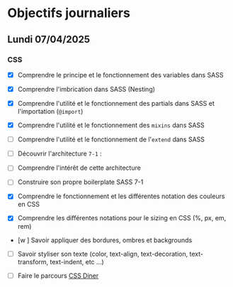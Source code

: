 # Objectifs journaliers

## Lundi 07/04/2025

### CSS

- [x] Comprendre le principe et le fonctionnement des variables dans SASS
- [x] Comprendre l'imbrication dans SASS (Nesting)
- [x] Comprendre l'utilité et le fonctionnement des partials dans SASS et l'importation (`@import`)
- [x] Comprendre l'utilité et le fonctionnement des `mixins` dans SASS
- [ ] Comprendre l'utilité et le fonctionnement de l'`extend` dans SASS
- [ ] Découvrir l'architecture `7-1` :
- [ ] Comprendre l'intérêt de cette architecture
- [ ] Construire son propre boilerplate SASS 7-1

- [x] Comprendre le fonctionnement et les différentes notation des couleurs en CSS
- [x] Comprendre les différentes notations pour le sizing en CSS (%, px, em, rem)
- [w ] Savoir appliquer des bordures, ombres et backgrounds
- [ ] Savoir styliser son texte (color, text-align, text-decoration, text-transform, text-indent, etc …)
- [ ] Faire le parcours [CSS Diner](https://flukeout.github.io/)
 
